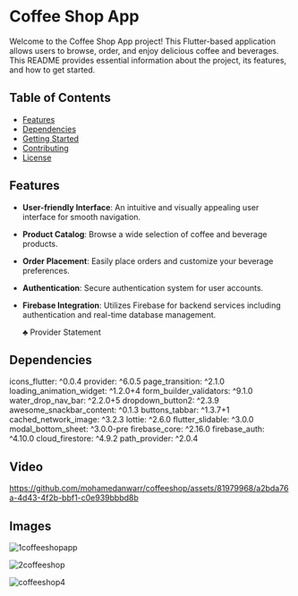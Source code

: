 # Coffee Shop App

Welcome to the Coffee Shop App project! This Flutter-based application allows users to browse, order, and enjoy delicious coffee and beverages. This README provides essential information about the project, its features, and how to get started.

## Table of Contents

- [Features](#features)
- [Dependencies](#dependencies)
- [Getting Started](#getting-started)
- [Contributing](#contributing)
- [License](#license)

## Features

- **User-friendly Interface**: An intuitive and visually appealing user interface for smooth navigation.

- **Product Catalog**: Browse a wide selection of coffee and beverage products.

- **Order Placement**: Easily place orders and customize your beverage preferences.

- **Authentication**: Secure authentication system for user accounts.

- **Firebase Integration**: Utilizes Firebase for backend services including authentication and real-time database management.

  ♣️ Provider Statement

## Dependencies 

  icons_flutter: ^0.0.4
  provider: ^6.0.5
  page_transition: ^2.1.0
  loading_animation_widget: ^1.2.0+4
  form_builder_validators: ^9.1.0
  water_drop_nav_bar: ^2.2.0+5
  dropdown_button2: ^2.3.9
  awesome_snackbar_content: ^0.1.3
  buttons_tabbar: ^1.3.7+1
  cached_network_image: ^3.2.3
  lottie: ^2.6.0
  flutter_slidable: ^3.0.0
  modal_bottom_sheet: ^3.0.0-pre
  firebase_core: ^2.16.0
  firebase_auth: ^4.10.0
  cloud_firestore: ^4.9.2
  path_provider: ^2.0.4

## Video 


https://github.com/mohamedanwarr/coffeeshop/assets/81979968/a2bda76a-4d43-4f2b-bbf1-c0e939bbbd8b



## Images
![1coffeeshopapp](https://github.com/mohamedanwarr/coffeeshop/assets/81979968/94bbc1c8-689f-4443-a256-f147bf41095a)


![2coffeeshop](https://github.com/mohamedanwarr/coffeeshop/assets/81979968/1588fb20-883c-4ec8-833b-6326e088c1de)


![coffeeshop4](https://github.com/mohamedanwarr/coffeeshop/assets/81979968/279e4001-e4ce-41cf-9f99-5df624e64852)

